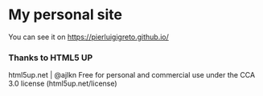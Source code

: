 # My personal site
You can see it on https://pierluigigreto.github.io/

### Thanks to HTML5 UP
html5up.net | @ajlkn
Free for personal and commercial use under the CCA 3.0 license (html5up.net/license)
